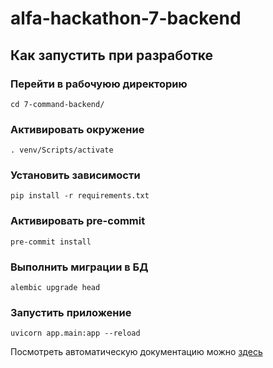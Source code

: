 # alfa-hackathon-7-backend

## Как запустить при разработке

### Перейти в рабочуюю директорию
```
cd 7-command-backend/

```
### Активировать окружение
```
. venv/Scripts/activate

```
### Установить зависимости
```
pip install -r requirements.txt

```
### Активировать pre-commit
```
pre-commit install

```
### Выполнить миграции в БД
```
alembic upgrade head
```
### Запустить приложение
```
uvicorn app.main:app --reload

```

Посмотреть автоматическую документацию можно [здесь](http://127.0.0.1:8000/docs)
